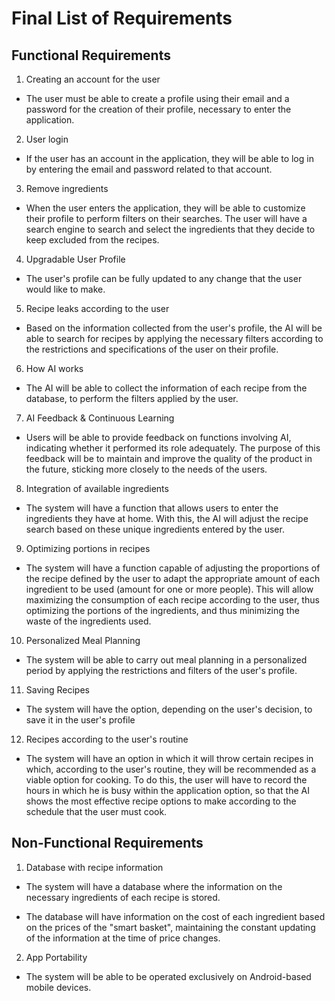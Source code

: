 # Final List of Requirements

## Functional Requirements 

1. Creating an account for the user 

- The user must be able to create a profile using their email and a password for the creation of their profile, necessary to enter the application.  

  

2. User login 

- If the user has an account in the application, they will be able to log in by entering the email and password related to that account. 

  

3. Remove ingredients 

- When the user enters the application, they will be able to customize their profile to perform filters on their searches. The user will have a search engine to search and select the ingredients that they decide to keep excluded from the recipes. 

  

4. Upgradable User Profile 

- The user's profile can be fully updated to any change that the user would like to make. 

  

5. Recipe leaks according to the user 

- Based on the information collected from the user's profile, the AI will be able to search for recipes by applying the necessary filters according to the restrictions and specifications of the user on their profile. 

  

6. How AI works 

- The AI will be able to collect the information of each recipe from the database, to perform the filters applied by the user. 

  

7. AI Feedback & Continuous Learning 

- Users will be able to provide feedback on functions involving AI, indicating whether it performed its role adequately. The purpose of this feedback will be to maintain and improve the quality of the product in the future, sticking more closely to the needs of the users. 

  

8. Integration of available ingredients 

- The system will have a function that allows users to enter the ingredients they have at home. With this, the AI will adjust the recipe search based on these unique ingredients entered by the user. 

  

9. Optimizing portions in recipes 

- The system will have a function capable of adjusting the proportions of the recipe defined by the user to adapt the appropriate amount of each ingredient to be used (amount for one or more people). This will allow maximizing the consumption of each recipe according to the user, thus optimizing the portions of the ingredients, and thus minimizing the waste of the ingredients used. 

  

10. Personalized Meal Planning 

- The system will be able to carry out meal planning in a personalized period by applying the restrictions and filters of the user's profile. 

  

  

11. Saving Recipes 

- The system will have the option, depending on the user's decision, to save it in the user's profile 

  

12. Recipes according to the user's routine 

- The system will have an option in which it will throw certain recipes in which, according to the user's routine, they will be recommended as a viable option for cooking. To do this, the user will have to record the hours in which he is busy within the application option, so that the AI shows the most effective recipe options to make according to the schedule that the user must cook. 
 

## Non-Functional Requirements 

1. Database with recipe information 

- The system will have a database where the information on the necessary ingredients of each recipe is stored. 

- The database will have information on the cost of each ingredient based on the prices of the "smart basket", maintaining the constant updating of the information at the time of price changes. 

2. App Portability 

- The system will be able to be operated exclusively on Android-based mobile devices. 
